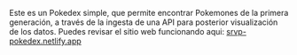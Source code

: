 Este es un Pokedex simple, que permite encontrar Pokemones de la primera generación, a través de la ingesta de una API para posterior visualización de los datos.
Puedes revisar el sitio web funcionando aqui: <a href="srvp-pokedex.netlify.app">srvp-pokedex.netlify.app</a> 
